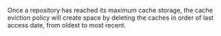 Once a repository has reached its maximum cache storage, the cache eviction policy will create space by deleting the caches in order of last access date, from oldest to most recent.

